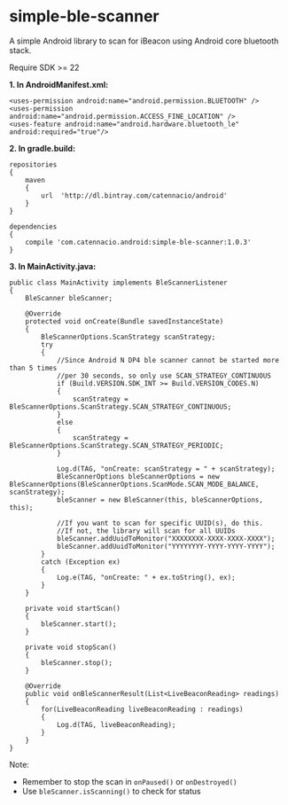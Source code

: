 # simple-ble-scanner

A simple Android library to scan for iBeacon using Android core bluetooth stack.

Require SDK >= 22


**1. In AndroidManifest.xml:**

    <uses-permission android:name="android.permission.BLUETOOTH" />
    <uses-permission android:name="android.permission.ACCESS_FINE_LOCATION" />
    <uses-feature android:name="android.hardware.bluetooth_le" android:required="true"/>

**2. In gradle.build:**

    repositories
    {
        maven
        {
            url  'http://dl.bintray.com/catennacio/android'
        }
    }

    dependencies
    {
        compile 'com.catennacio.android:simple-ble-scanner:1.0.3'
    }

 
**3. In MainActivity.java:**

    public class MainActivity implements BleScannerListener
    {
        BleScanner bleScanner;
        
        @Override
        protected void onCreate(Bundle savedInstanceState)
        {
            BleScannerOptions.ScanStrategy scanStrategy;
            try
            {
                //Since Android N DP4 ble scanner cannot be started more than 5 times 
                //per 30 seconds, so only use SCAN_STRATEGY_CONTINUOUS     
                if (Build.VERSION.SDK_INT >= Build.VERSION_CODES.N)
                {
                    scanStrategy = BleScannerOptions.ScanStrategy.SCAN_STRATEGY_CONTINUOUS;
                }
                else
                {
                    scanStrategy = BleScannerOptions.ScanStrategy.SCAN_STRATEGY_PERIODIC;
                }
              
                Log.d(TAG, "onCreate: scanStrategy = " + scanStrategy);
                BleScannerOptions bleScannerOptions = new BleScannerOptions(BleScannerOptions.ScanMode.SCAN_MODE_BALANCE, scanStrategy);
                bleScanner = new BleScanner(this, bleScannerOptions, this);
                              
                //If you want to scan for specific UUID(s), do this.
                //If not, the library will scan for all UUIDs
                bleScanner.addUuidToMonitor("XXXXXXXX-XXXX-XXXX-XXXX");
                bleScanner.addUuidToMonitor("YYYYYYYY-YYYY-YYYY-YYYY");
            }
            catch (Exception ex)
            {
                Log.e(TAG, "onCreate: " + ex.toString(), ex);
            }
        }
    
	    private void startScan()
	    {
	        bleScanner.start();
        }
      
        private void stopScan()
        {
            bleScanner.stop();
        }
	    
        @Override
        public void onBleScannerResult(List<LiveBeaconReading> readings)
        {
            for(LiveBeaconReading liveBeaconReading : readings)
            {
                Log.d(TAG, liveBeaconReading);
            }
        }
    }
    

Note:
- Remember to stop the scan in `onPaused()` or `onDestroyed()`
- Use `bleScanner.isScanning()` to check for status